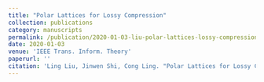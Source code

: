 ```yaml
---
title: "Polar Lattices for Lossy Compression"
collection: publications
category: manuscripts
permalink: /publication/2020-01-03-liu-polar-lattices-lossy-compression
date: 2020-01-03
venue: 'IEEE Trans. Inform. Theory'
paperurl: ''
citation: 'Ling Liu, Jinwen Shi, Cong Ling. "Polar Lattices for Lossy Compression", <i>IEEE Trans. Inform. Theory</i>, to appear.'
---
```

